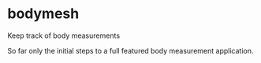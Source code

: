 # bodymesh
Keep track of body measurements

So far only the initial steps to a full featured body measurement application.
